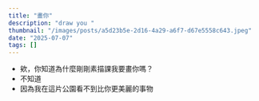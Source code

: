 ```yaml
---
title: "畫你"
description: "draw you "
thumbnail: "/images/posts/a5d23b5e-2d16-4a29-a6f7-d67e5558c643.jpeg"
date: "2025-07-07"
tags: []
---
```

- 欸，你知道為什麼剛剛素描課我要畫你嗎？
- 不知道
- 因為我在這片公園看不到比你更美麗的事物
